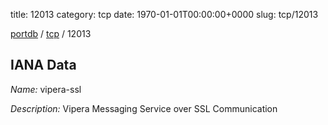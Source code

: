 title: 12013
category: tcp
date: 1970-01-01T00:00:00+0000
slug: tcp/12013

[portdb](/) / [tcp](/category/tcp.html) / 12013


## IANA Data

_Name:_ vipera-ssl

_Description:_ Vipera Messaging Service over SSL Communication

